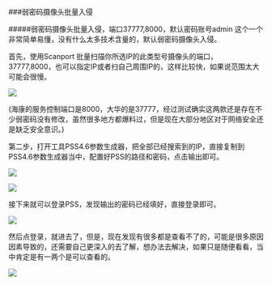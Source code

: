 ###弱密码摄像头批量入侵

#####弱密码摄像头批量入侵，端口37777,8000，默认密码账号admin
这个一个非常简单易懂，没有什么太多技术含量的，默认弱密码摄像头入侵。

首先，使用Scanport 批量扫描你所选IP的此类型号摄像头的端口，37777,8000，也可以指定IP或者扫自己周围IP的，这样比较快，如果说范围太大可能会很慢。

![](https://github.com/silence940109/Java/blob/master/Security_Camera_Invade/image/2016063013591821.png)

(海康的服务控制端口是8000，大华的是37777，经过测试确实这两款还是存在不少弱密码没有修改，虽然很多地方都爆料过，但是现在大部分地区对于网络安全还是缺乏安全意识。)

第二步，打开工具PSS4.6参数生成器，把全部已经搜索到的IP，直接复制到PSS4.6参数生成器当中，配置好PSS的路径和密码，点击输出即可。

![](https://github.com/silence940109/Java/blob/master/Security_Camera_Invade/image/2016063014025861.png)

![](https://github.com/silence940109/Java/blob/master/Security_Camera_Invade/image/2016063014031133.png)

接下来就可以登录PSS，发现输出的密码已经填好，直接登录即可。

![](https://github.com/silence940109/Java/blob/master/Security_Camera_Invade/image/2016063014062927.jpg)

然后点登录，就进去了，但是，现在发现有很多都是查看不了的，可能是很多原因因素导致的，还需要自己更深入的去了解，想办法去解决，如果只是随便看看，当中肯定是有一两个是可以查看的。

![](https://github.com/silence940109/Java/blob/master/Security_Camera_Invade/image/2016063014092681.jpg)
